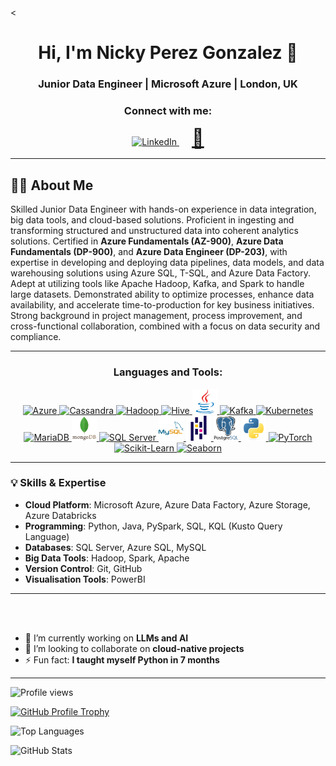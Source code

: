 <<h1 align="center">Hi, I'm Nicky Perez Gonzalez 👋</h1>
<h3 align="center">Junior Data Engineer | Microsoft Azure | London, UK</h3>

<!-- Badges -->
<h3 align="center">Connect with me:</h3>
<p align="center">
  <a href="https://linkedin.com/in/nicky-perez" target="_blank">
    <img src="https://raw.githubusercontent.com/rahuldkjain/github-profile-readme-generator/master/src/images/icons/Social/linked-in-alt.svg" alt="LinkedIn" height="30" width="40" />
  </a>
  <a href="mailto:npg1998@hotmail.com" style="font-size: 30px; margin-left: 20px;">
    📧
  </a>
</p>

---

## 🧑‍💻 About Me

Skilled Junior Data Engineer with hands-on experience in data integration, big data tools, and cloud-based solutions. Proficient in ingesting and transforming structured and unstructured data into coherent analytics solutions. Certified in **Azure Fundamentals (AZ-900)**, **Azure Data Fundamentals (DP-900)**, and **Azure Data Engineer (DP-203)**, with expertise in developing and deploying data pipelines, data models, and data warehousing solutions using Azure SQL, T-SQL, and Azure Data Factory. Adept at utilizing tools like Apache Hadoop, Kafka, and Spark to handle large datasets. Demonstrated ability to optimize processes, enhance data availability, and accelerate time-to-production for key business initiatives. Strong background in project management, process improvement, and cross-functional collaboration, combined with a focus on data security and compliance.

---

<h3 align="center">Languages and Tools:</h3>
<p align="center">
  <a href="https://azure.microsoft.com/en-in/" target="_blank" rel="noreferrer">
    <img src="https://www.vectorlogo.zone/logos/microsoft_azure/microsoft_azure-icon.svg" alt="Azure" width="40" height="40"/>
  </a>
  <a href="https://cassandra.apache.org/" target="_blank" rel="noreferrer">
    <img src="https://www.vectorlogo.zone/logos/apache_cassandra/apache_cassandra-icon.svg" alt="Cassandra" width="40" height="40"/>
  </a>
  <a href="https://hadoop.apache.org/" target="_blank" rel="noreferrer">
    <img src="https://www.vectorlogo.zone/logos/apache_hadoop/apache_hadoop-icon.svg" alt="Hadoop" width="40" height="40"/>
  </a>
  <a href="https://hive.apache.org/" target="_blank" rel="noreferrer">
    <img src="https://www.vectorlogo.zone/logos/apache_hive/apache_hive-icon.svg" alt="Hive" width="40" height="40"/>
  </a>
  <a href="https://www.java.com" target="_blank" rel="noreferrer">
    <img src="https://raw.githubusercontent.com/devicons/devicon/master/icons/java/java-original.svg" alt="Java" width="40" height="40"/>
  </a>
  <a href="https://kafka.apache.org/" target="_blank" rel="noreferrer">
    <img src="https://www.vectorlogo.zone/logos/apache_kafka/apache_kafka-icon.svg" alt="Kafka" width="40" height="40"/>
  </a>
  <a href="https://kubernetes.io" target="_blank" rel="noreferrer">
    <img src="https://www.vectorlogo.zone/logos/kubernetes/kubernetes-icon.svg" alt="Kubernetes" width="40" height="40"/>
  </a>
  <a href="https://mariadb.org/" target="_blank" rel="noreferrer">
    <img src="https://www.vectorlogo.zone/logos/mariadb/mariadb-icon.svg" alt="MariaDB" width="40" height="40"/>
  </a>
  <a href="https://www.mongodb.com/" target="_blank" rel="noreferrer">
    <img src="https://raw.githubusercontent.com/devicons/devicon/master/icons/mongodb/mongodb-original-wordmark.svg" alt="MongoDB" width="40" height="40"/>
  </a>
  <a href="https://www.microsoft.com/en-us/sql-server" target="_blank" rel="noreferrer">
    <img src="https://www.svgrepo.com/show/303229/microsoft-sql-server-logo.svg" alt="SQL Server" width="40" height="40"/>
  </a>
  <a href="https://www.mysql.com/" target="_blank" rel="noreferrer">
    <img src="https://raw.githubusercontent.com/devicons/devicon/master/icons/mysql/mysql-original-wordmark.svg" alt="MySQL" width="40" height="40"/>
  </a>
  <a href="https://pandas.pydata.org/" target="_blank" rel="noreferrer">
    <img src="https://raw.githubusercontent.com/devicons/devicon/2ae2a900d2f041da66e950e4d48052658d850630/icons/pandas/pandas-original.svg" alt="Pandas" width="40" height="40"/>
  </a>
  <a href="https://www.postgresql.org" target="_blank" rel="noreferrer">
    <img src="https://raw.githubusercontent.com/devicons/devicon/master/icons/postgresql/postgresql-original-wordmark.svg" alt="PostgreSQL" width="40" height="40"/>
  </a>
  <a href="https://www.python.org" target="_blank" rel="noreferrer">
    <img src="https://raw.githubusercontent.com/devicons/devicon/master/icons/python/python-original.svg" alt="Python" width="40" height="40"/>
  </a>
  <a href="https://pytorch.org/" target="_blank" rel="noreferrer">
    <img src="https://www.vectorlogo.zone/logos/pytorch/pytorch-icon.svg" alt="PyTorch" width="40" height="40"/>
  </a>
  <a href="https://scikit-learn.org/" target="_blank" rel="noreferrer">
    <img src="https://upload.wikimedia.org/wikipedia/commons/0/05/Scikit_learn_logo_small.svg" alt="Scikit-Learn" width="40" height="40"/>
  </a>
  <a href="https://seaborn.pydata.org/" target="_blank" rel="noreferrer">
    <img src="https://seaborn.pydata.org/_images/logo-mark-lightbg.svg" alt="Seaborn" width="40" height="40"/>
  </a>
</p>

---

### 💡 Skills & Expertise

- **Cloud Platform**: Microsoft Azure, Azure Data Factory, Azure Storage, Azure Databricks
- **Programming**: Python, Java, PySpark, SQL, KQL (Kusto Query Language)
- **Databases**: SQL Server, Azure SQL, MySQL
- **Big Data Tools**: Hadoop, Spark, Apache
- **Version Control**: Git, GitHub
- **Visualisation Tools**: PowerBI

---

<!-- Additional Information -->
<br><br>
- 🔭 I’m currently working on **LLMs and AI**
- 👯 I’m looking to collaborate on **cloud-native projects**
- ⚡ Fun fact: **I taught myself Python in 7 months**

---

<p align="left">
  <img src="https://komarev.com/ghpvc/?username=npg98&label=Profile%20views&color=0e75b6&style=flat" alt="Profile views" />
</p>

<p align="left">
  <a href="https://github.com/ryo-ma/github-profile-trophy">
    <img src="https://github-profile-trophy.vercel.app/?username=npg98" alt="GitHub Profile Trophy" />
  </a>
</p>

<p align="left">
  <img src="https://github-readme-stats.vercel.app/api/top-langs?username=npg98&show_icons=true&locale=en&layout=compact" alt="Top Languages" />
</p>

<p align="left">
  <img src="https://github-readme-stats.vercel.app/api?username=npg98&show_icons=true&locale=en" alt="GitHub Stats" />
</p>
